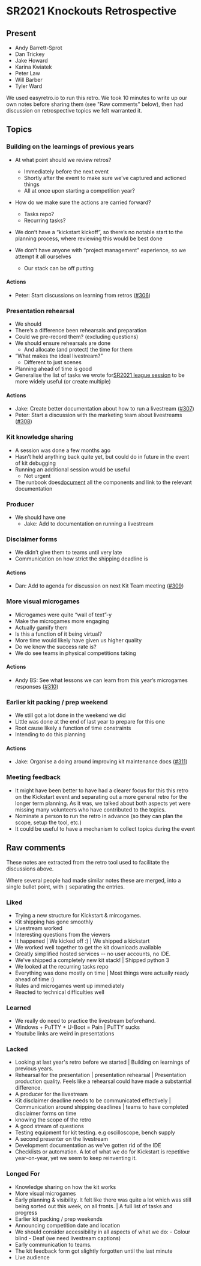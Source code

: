 # SR2021 Knockouts Retrospective

## Present

- Andy Barrett-Sprot
- Dan Trickey
- Jake Howard
- Karina Kwiatek
- Peter Law
- Will Barber
- Tyler Ward

We used easyretro.io to run this retro. We took 10 minutes to write up our own
notes before sharing them (see "Raw comments" below), then had discussion on
retrospective topics we felt warranted it.

## Topics

### Building on the learnings of previous years

- At what point should we review retros?

  - Immediately before the next event
  - Shortly after the event to make sure we’ve captured and actioned things
  - All at once upon starting a competition year?

- How do we make sure the actions are carried forward?

  - Tasks repo?
  - Recurring tasks?

- We don’t have a “kickstart kickoff”, so there’s no notable start to the planning process, where reviewing this would be best done

- We don’t have anyone with “project management” experience, so we attempt it all ourselves

  - Our stack can be off putting

#### Actions

- Peter: Start discussions on learning from retros ([#306](https://github.com/srobo/competition-team-minutes/issues/306))

### Presentation rehearsal

- We should
- There’s a difference been rehearsals and preparation
- Could we pre-record them? (excluding questions)
- We should ensure rehearsals are done
  - And allocate (and protect) the time for them
- “What makes the ideal livestream?”
  - Different to just scenes
- Planning ahead of time is good
- Generalise the list of tasks we wrote for[SR2021 league session](https://studentrobotics.org/runbook/competition/virtual-competitions/competition-session-checklist/) to be more widely useful (or create multiple)

#### Actions

- Jake: Create better documentation about how to run a livestream ([#307](https://github.com/srobo/competition-team-minutes/issues/307))
- Peter: Start a discussion with the marketing team about livestreams ([#308](https://github.com/srobo/competition-team-minutes/issues/308))

### Kit knowledge sharing

- A session was done a few months ago
- Hasn’t held anything back quite yet, but could do in future in the event of kit debugging
- Running an additional session would be useful
  - Not urgent
- The runbook does[document](https://studentrobotics.org/runbook/kit/software/) all the components and link to the relevant documentation

### Producer

- We should have one
  - Jake: Add to documentation on running a livestream

### Disclaimer forms

- We didn’t give them to teams until very late
- Communication on how strict the shipping deadline is

#### Actions

- Dan: Add to agenda for discussion on next Kit Team meeting ([#309](https://github.com/srobo/competition-team-minutes/issues/309))

### More visual microgames

- Microgames were quite “wall of text”-y
- Make the microgames more engaging
- Actually gamify them
- Is this a function of it being virtual?
- More time would likely have given us higher quality
- Do we know the success rate is?
- We do see teams in physical competitions taking

#### Actions

- Andy BS: See what lessons we can learn from this year’s microgames responses ([#310](https://github.com/srobo/competition-team-minutes/issues/310))

### Earlier kit packing / prep weekend

- We still got a lot done in the weekend we did
- Little was done at the end of last year to prepare for this one
- Root cause likely a function of time constraints
- Intending to do this planning

#### Actions

- Jake: Organise a doing around improving kit maintenance docs ([#311](https://github.com/srobo/competition-team-minutes/issues/311))

### Meeting feedback

- It might have been better to have had a clearer focus for this this retro on
  the Kickstart event and separating out a more general retro for the longer
  term planning. As it was, we talked about both aspects yet were missing many
  volunteers who have contributed to the topics.
- Nominate a person to run the retro in advance (so they can plan the scope, setup the tool, etc.)
- It could be useful to have a mechanism to collect topics during the event

## Raw comments

These notes are extracted from the retro tool used to facilitate the discussions above.

Where several people had made similar notes these are merged, into a single bullet point, with `|` separating the entries.

### Liked

- Trying a new structure for Kickstart & mircogames.
- Kit shipping has gone smoothly
- Livestream worked
- Interesting questions from the viewers
- It happened | We kicked off :) | We shipped a kickstart
- We worked well together to get the kit downloads available
- Greatly simplified hosted services -- no user accounts, no IDE.
- We've shipped a completely new kit stack! | Shipped python 3
- We looked at the recurring tasks repo
- Everything was done mostly on time | Most things were actually ready ahead of time :)
- Rules and microgames went up immediately
- Reacted to technical difficulties well

### Learned

- We really do need to practice the livestream beforehand.
- Windows + PuTTY + U-Boot = Pain | PuTTY sucks
- Youtube links are weird in presentations

### Lacked

- Looking at last year's retro before we started | Building on learnings of previous years.
- Rehearsal for the presentation | presentation rehearsal | Presentation production quality. Feels like a rehearsal could have made a substantial difference.
- A producer for the livestream
- Kit disclaimer deadline needs to be communicated effectively | Communication around shipping deadlines | teams to have completed disclaimer forms on time
- knowing the scope of the retro
- A good stream of questions
- Testing equipment for kit testing. e.g oscilloscope, bench supply
- A second presenter on the livestream
- Development documentation as we've gotten rid of the IDE
- Checklists or automation. A lot of what we do for Kickstart is repetitive year-on-year, yet we seem to keep reinventing it.

### Longed For

- Knowledge sharing on how the kit works
- More visual microgames
- Early planning & visibility. It felt like there was quite a lot which was still being sorted out this week, on all fronts. | A full list of tasks and progress
- Earlier kit packing / prep weekends
- Announcing competition date and location
- We should consider accessibility in all aspects of what we do: - Colour blind - Deaf (we need livestream captions)
- Early communication to teams.
- The kit feedback form got slightly forgotten until the last minute
- Live audience
